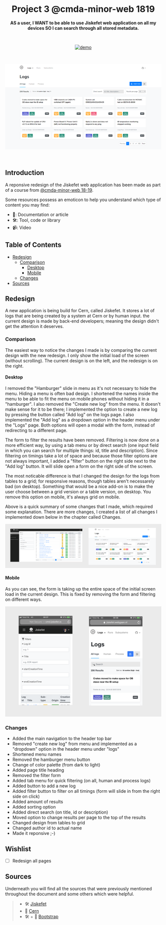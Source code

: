 <h1 align="center">Project 3 @cmda-minor-web 1819</h1>

<p align="center"><b>AS a user, I WANT to be able to use Jiskefet web application on all my devices
SO I can search through all stored metadata.</p></b>

<br>

<p align="center">
  <a href="http://jiskefet.webgaan.nl/">
    <img src="https://img.shields.io/badge/demo-LIVE-brightgreen.svg?style=flat-square" alt="demo">
  </a>
</p> 

<br>

![preview](github/preview.png)

<br>

<!-- ☝️ replace this description with a description of your own work -->
## Introduction
A reponsive redesign of the Jiskefet web application has been made as part of a course from [@cmda-minor-web 18-19](https://github.com/cmda-minor-web/project-3-1819).

Some resources possess an emoticon to help you understand which type of content you may find:

- 📖: Documentation or article
- 🛠: Tool, code or library
- 📹: Video

<!-- Maybe a table of contents here? 📚 -->
## Table of Contents

- [Redesign](#learning-process)
  - [Comparison](#comparison)
    - [Desktop](#desktop)
    - [Mobile](#mobile)
  - [Changes](#changes)
- [Sources](#sources)

<!-- How about a section that describes how to install this project? 🤓 -->
## Redesign
A new application is being build for Cern, called Jiskefet. It stores a lot of logs that are being created by a system at Cern or by human input. the current design is made by back-end developers; meaning the design didn't get the attention it deserves.

### Comparison
The easiest way to notice the changes I made is by comparing the current design with the new redesign. I only show the initial load of the screen (without scrolling). The current design is on the left, and the redesign is on the right.

#### Desktop
I removed the "Hamburger" slide in menu as it's not necessary to hide the menu. Hiding a menu is often bad design. I shortened the names inside the menu to be able to fit the menu on mobile phones without hiding it in a "hamburger". I also removed the "Create new log" from the menu. It doesn't make sense for it to be there; I implemented the option to create a new log by pressing the button called "Add log" on the logs page. I also implemented the "Add log" as a dropdown option in the header menu under the "Logs" page. Both options will open a modal with the form, instead of redirecting to a different page.

The form to filter the results have been removed. Filtering is now done on a more efficient way, by using a tab menu or by direct search (one input field in which you can search for multiple things: id, title and description). Since filtering on timings take a lot of space and because those filter options are not always important, I added a "filter" button on the right side next to the "Add log" button. It will slide open a form on the right side of the screen.

The most noticable difference is that I changed the design for the logs from tables to a grid; for responsive reasons, though tables aren't necessarely bad (on desktop). Something that would be a nice add-on is to make the user choose between a grid version or a table version, on desktop. You remove this option on mobile, it's always grid on mobile.

Above is a quick summary of some changes that I made, which required some explanation. There are more changes, I created a list of all changes I implemented down below in the chapter called Changes.

![comparison](github/compare.png)

#### Mobile 
As you can see, the form is taking up the entire space of the initial screen load in the current design. This is fixed by removing the form and filtering on different ways.

![comparison](github/compare-mobile.png)

### Changes
 * Added the main navigation to the header top bar
 * Removed "create new log" from menu and implemented as a "dropdown" option in the header menu under "logs"
 * Shortened menu names
 * Removed the hamburger menu button
 * Change of color palette (from dark to light)
 * Added page title heading
 * Removed the filter form
 * Added tab menu for quick filtering (on all, human and process logs)
 * Added button to add a new log
 * Added filter button to filter on all timings (form will slide in from the right side on click)
 * Added amount of results
 * Added sorting option
 * Added direct search (on title, id or description)
 * Moved option to change results per page to the top of the results
 * Changed design from tables to grid
 * Changed author id to actual name
 * Made it reponsive ;-)


<!-- Maybe a checklist of done stuff and stuff still on your wishlist? ✅ -->
## Wishlist
- [ ] Redesign all pages

<!-- Maybe I used some awesome sources that I can mention 🤔-->
## Sources
Underneath you will find all the sources that were previously mentioned throughout the document and some others which were helpful.

> * 🛠 [Jiskefet](http://cmd.jiskefet.io)
> * 📖 [Cern](https://home.cern/)
> * 🛠 + 📖 [Bootstrap](https://getbootstrap.com/docs/4.3/getting-started/introduction/)
